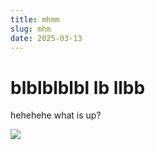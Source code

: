 ```yaml
---
title: mhmm
slug: mhm
date: 2025-03-13
---
```

# blblblblbl lb llbb

hehehehe what is up?

![](/files/ui.png)